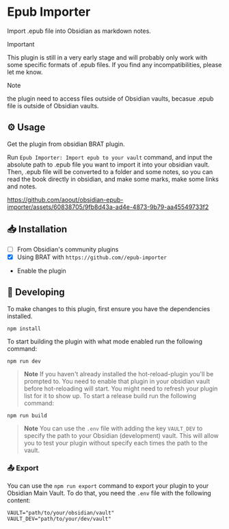 # Epub Importer

Import .epub file into Obsidian as markdown notes.

> [!IMPORTANT]
> This plugin is still in a very early stage and will probably only work with some specific formats of .epub files. If you find any incompatibilities, please let me know.

> [!NOTE]
> the plugin need to access files outside of Obsidian vaults, becasue .epub file is outside of Obsidian vaults. 

## ⚙️ Usage

Get the plugin from obsidian BRAT plugin.

Run `Epub Importer: Import epub to your vault` command, 
and input the absolute path to .epub file you want to import it into your obsidian vault.
Then, .epub file will be converted to a folder and some notes, 
so you can read the book directly in obsidian, and make some marks, make some links and notes.

https://github.com/aoout/obsidian-epub-importer/assets/60838705/9fb8d43a-ad4e-4873-9b79-aa45549733f2

## 📥 Installation

- [ ] From Obsidian's community plugins
- [x] Using BRAT with `https://github.com//epub-importer`
- Enable the plugin

## 🤖 Developing

To make changes to this plugin, first ensure you have the dependencies installed.

```
npm install
```

To start building the plugin with what mode enabled run the following command:

```
npm run dev
```

> **Note**
> If you haven't already installed the hot-reload-plugin you'll be prompted to. You need to enable that plugin in your obsidian vault before hot-reloading will start. You might need to refresh your plugin list for it to show up.
> To start a release build run the following command:

```
npm run build
```

> **Note**
> You can use the `.env` file with adding the key `VAULT_DEV` to specify the path to your Obsidian (development) vault. This will allow you to test your plugin without specify each times the path to the vault.

### 📤 Export

You can use the `npm run export` command to export your plugin to your Obsidian Main Vault. To do that, you need the `.env` file with the following content:

```env
VAULT="path/to/your/obsidian/vault"
VAULT_DEV="path/to/your/dev/vault"
```
